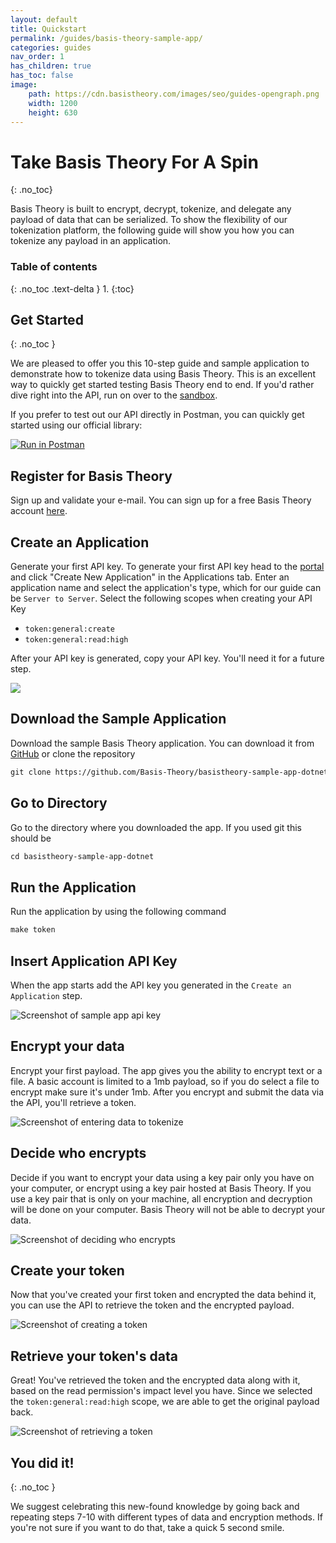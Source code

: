 ```yaml
---
layout: default
title: Quickstart
permalink: /guides/basis-theory-sample-app/
categories: guides
nav_order: 1
has_children: true
has_toc: false
image:
    path: https://cdn.basistheory.com/images/seo/guides-opengraph.png
    width: 1200
    height: 630
---
```


# Take Basis Theory For A Spin
{: .no_toc}

Basis Theory is built to encrypt, decrypt, tokenize, and delegate any payload of data that can be serialized. To show the flexibility of our tokenization platform, the following guide will show you how you can tokenize any payload in an application.

### Table of contents
{: .no_toc .text-delta }
1. 
{:toc}

## Get Started
{: .no_toc }

We are pleased to offer you this 10-step guide and sample application to demonstrate how to tokenize data using Basis Theory. This is an excellent way to quickly get started testing Basis Theory end to end. If you'd rather dive right into the API, run on over to the [sandbox](https://portal.basistheory.com/sandbox).

If you prefer to test out our API directly in Postman, you can quickly get started using our official library: 

[![Run in Postman](https://run.pstmn.io/button.svg)](https://app.getpostman.com/run-collection/14036973-bd016246-4d82-4753-82a0-e75a07d167c9?action=collection%2Ffork&collection-url=entityId%3D14036973-bd016246-4d82-4753-82a0-e75a07d167c9%26entityType%3Dcollection%26workspaceId%3Dcca928dd-d01d-4c7d-9002-84d5f2b33a63)


## Register for Basis Theory

Sign up and validate your e-mail. You can sign up for a free Basis Theory account [here](https://portal.basistheory.com/register).

## Create an Application

Generate your first API key. To generate your first API key head to the [portal](https://portal.basistheory.com/applications) and click "Create New Application" in the Applications tab. Enter an application name and select the application's type, which for our guide can be `Server to Server`. Select the following scopes when creating your API Key

- `token:general:create`
- `token:general:read:high`

After your API key is generated, copy your API key. You'll need it for a future step.

<img src="/assets/images/quickstart/capture_api_key.png">

## Download the Sample Application

Download the sample Basis Theory application. You can download it from [GitHub](https://github.com/Basis-Theory/basistheory-sample-app-dotnet) or clone the repository

```html
git clone https://github.com/Basis-Theory/basistheory-sample-app-dotnet.git
```

## Go to Directory

Go to the directory where you downloaded the app. If you used git this should be 

```html
cd basistheory-sample-app-dotnet
```

## Run the Application

Run the application by using the following command 

```html
make token
```

## Insert Application API Key

When the app starts add the API key you generated in the `Create an Application` step.

![Screenshot of sample app api key](/assets/images/quickstart/step_1.png "Screenshot of sample app api key")

## Encrypt your data

Encrypt your first payload. The app gives you the ability to encrypt text or a file. A basic account is limited to a 1mb payload, so if you do select a file to encrypt make sure it's under 1mb. After you encrypt and submit the data via the API, you'll retrieve a token.

![Screenshot of entering data to tokenize](/assets/images/quickstart/step_2.png "Screenshot of entering data to tokenize")

## Decide who encrypts

Decide if you want to encrypt your data using a key pair only you have on your computer, or encrypt using a key pair hosted at Basis Theory. If you use a key pair that is only on your machine, all encryption and decryption will be done on your computer. Basis Theory will not be able to decrypt your data.

![Screenshot of deciding who encrypts](/assets/images/quickstart/step_3.png "Screenshot of deciding who encrypts")

## Create your token

Now that you've created your first token and encrypted the data behind it, you can use the API to retrieve the token and the encrypted payload.

![Screenshot of creating a token](/assets/images/quickstart/step_4.png "Screenshot of creating a token")

## Retrieve your token's data

Great! You've retrieved the token and the encrypted data along with it, based on the read permission's impact level you have. Since we selected the `token:general:read:high` scope, we are able to get the original payload back. 

![Screenshot of retrieving a token](/assets/images/quickstart/step_5.png "Screenshot of retrieving a token")

## You did it! 
{: .no_toc }

We suggest celebrating this new-found knowledge by going back and repeating steps 7-10 with different types of data and encryption methods. If you're not sure if you want to do that, take a quick 5 second smile.
